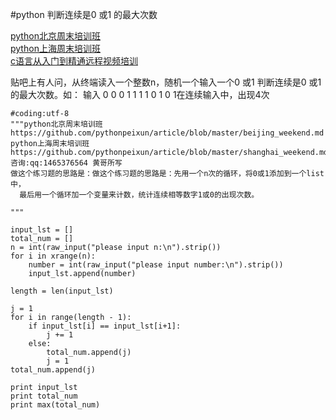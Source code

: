 #python 判断连续是0 或1 的最大次数  

[python北京周末培训班](https://github.com/pythonpeixun/article/blob/master/beijing_weekend.md )  
[python上海周末培训班 ](https://github.com/pythonpeixun/article/blob/master/shanghai_weekend.md)  
[c语言从入门到精通远程视频培训](https://github.com/pythonpeixun/article/blob/master/c_course.md)  

贴吧上有人问，从终端读入一个整数n，随机一个输入一个0 或1
判断连续是0 或1 的最大次数。如：
输入
0
0
0
1
1
1
1
0
1
0
1在连续输入中，出现4次

	#coding:utf-8
	"""python北京周末培训班 
	https://github.com/pythonpeixun/article/blob/master/beijing_weekend.md 
	python上海周末培训班 
	https://github.com/pythonpeixun/article/blob/master/shanghai_weekend.md 
	咨询:qq:1465376564 黄哥所写
	做这个练习题的思路是：做这个练习题的思路是：先用一个n次的循环，将0或1添加到一个list中，
      最后用一个循环加一个变量来计数，统计连续相等数字1或0的出现次数。

	"""

	input_lst = []
	total_num = []
	n = int(raw_input("please input n:\n").strip())
	for i in xrange(n):
	    number = int(raw_input("please input number:\n").strip())
	    input_lst.append(number)

	length = len(input_lst)

	j = 1
	for i in range(length - 1):
	    if input_lst[i] == input_lst[i+1]:
	        j += 1
	    else:
	        total_num.append(j)
	        j = 1
	total_num.append(j)

	print input_lst
	print total_num
	print max(total_num)
	

